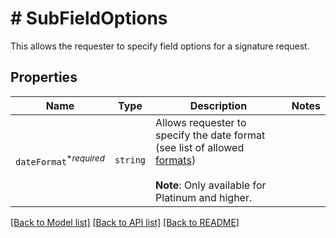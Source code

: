 # # SubFieldOptions

This allows the requester to specify field options for a signature request.

## Properties

Name | Type | Description | Notes
------------ | ------------- | ------------- | -------------
| `dateFormat`<sup>*_required_</sup> | ```string``` |  Allows requester to specify the date format (see list of allowed [formats](https://app.hellosign.com/api/reference#DateFormats))<br><br>**Note**: Only available for Platinum and higher.  |  |

[[Back to Model list]](../../README.md#models) [[Back to API list]](../../README.md#endpoints) [[Back to README]](../../README.md)
